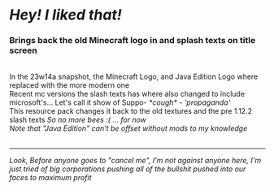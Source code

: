 # <i>Hey! I liked that!</i>
<h3>Brings back the old Minecraft logo in and splash texts on title screen</h3><br>
In the 23w14a snapshot, the Minecraft Logo, and Java Edition Logo where replaced with the more modern one<br>
Recent mc versions the slash texts has where also changed to include microsoft's... Let's call it show of Suppo- <i>*cough* - 'propaganda'</i><br>
This resource pack changes it back to the old textures and the pre 1.12.2 slash texts <i>So no more bees :( ... for now</i><br>
<i>Note that "Java Edition" can't be offset without mods to my knowledge</i><br><br>
<hr>
<i>Look, Before anyone goes to "cancel me", I'm not against anyone here, I'm just tried of big corporations pushing all of the bullshit pushed into our faces to maximum profit</i>
